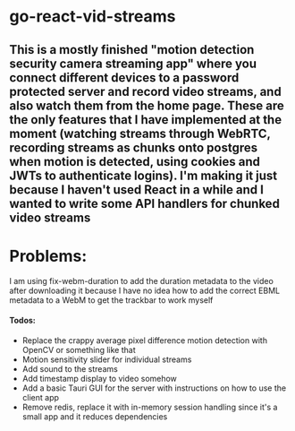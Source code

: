 # go-react-vid-streams

## This is a mostly finished "motion detection security camera streaming app" where you connect different devices to a password protected server and record video streams, and also watch them from the home page. These are the only features that I have implemented at the moment (watching streams through WebRTC, recording streams as chunks onto postgres when motion is detected, using cookies and JWTs to authenticate logins). I'm making it just because I haven't used React in a while and I wanted to write some API handlers for chunked video streams

# Problems:

I am using fix-webm-duration to add the duration metadata to the video after downloading it because I have no idea how to add the correct EBML metadata to a WebM to get the trackbar to work myself

#### Todos:

- Replace the crappy average pixel difference motion detection with OpenCV or something like that
- Motion sensitivity slider for individual streams
- Add sound to the streams
- Add timestamp display to video somehow
- Add a basic Tauri GUI for the server with instructions on how to use the client app
- Remove redis, replace it with in-memory session handling since it's a small app and it reduces dependencies
